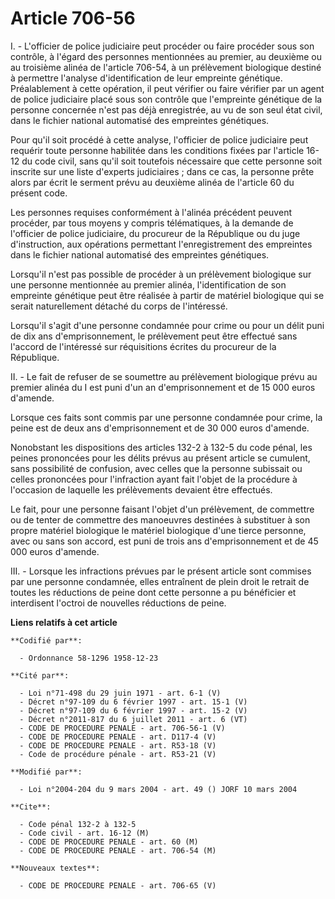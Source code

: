 # Article 706-56

I. - L'officier de police judiciaire peut procéder ou faire procéder sous son contrôle, à l'égard des personnes mentionnées
au premier, au deuxième ou au troisième alinéa de l'article 706-54, à un prélèvement biologique destiné à permettre l'analyse
d'identification de leur empreinte génétique. Préalablement à cette opération, il peut vérifier ou faire vérifier par un
agent de police judiciaire placé sous son contrôle que l'empreinte génétique de la personne concernée n'est pas déjà
enregistrée, au vu de son seul état civil, dans le fichier national automatisé des empreintes génétiques.

Pour qu'il soit procédé à cette analyse, l'officier de police judiciaire peut requérir toute personne habilitée dans les
conditions fixées par l'article 16-12 du code civil, sans qu'il soit toutefois nécessaire que cette personne soit inscrite
sur une liste d'experts judiciaires ; dans ce cas, la personne prête alors par écrit le serment prévu au deuxième alinéa de
l'article 60 du présent code.

Les personnes requises conformément à l'alinéa précédent peuvent procéder, par tous moyens y compris télématiques, à la
demande de l'officier de police judiciaire, du procureur de la République ou du juge d'instruction, aux opérations permettant
l'enregistrement des empreintes dans le fichier national automatisé des empreintes génétiques.

Lorsqu'il n'est pas possible de procéder à un prélèvement biologique sur une personne mentionnée au premier alinéa,
l'identification de son empreinte génétique peut être réalisée à partir de matériel biologique qui se serait naturellement
détaché du corps de l'intéressé.

Lorsqu'il s'agit d'une personne condamnée pour crime ou pour un délit puni de dix ans d'emprisonnement, le prélèvement peut
être effectué sans l'accord de l'intéressé sur réquisitions écrites du procureur de la République.

II. - Le fait de refuser de se soumettre au prélèvement biologique prévu au premier alinéa du I est puni d'un an
d'emprisonnement et de 15 000 euros d'amende.

Lorsque ces faits sont commis par une personne condamnée pour crime, la peine est de deux ans d'emprisonnement et de 30 000
euros d'amende.

Nonobstant les dispositions des articles 132-2 à 132-5 du code pénal, les peines prononcées pour les délits prévus au présent
article se cumulent, sans possibilité de confusion, avec celles que la personne subissait ou celles prononcées pour
l'infraction ayant fait l'objet de la procédure à l'occasion de laquelle les prélèvements devaient être effectués.

Le fait, pour une personne faisant l'objet d'un prélèvement, de commettre ou de tenter de commettre des manoeuvres destinées
à substituer à son propre matériel biologique le matériel biologique d'une tierce personne, avec ou sans son accord, est puni
de trois ans d'emprisonnement et de 45 000 euros d'amende.

III. - Lorsque les infractions prévues par le présent article sont commises par une personne condamnée, elles entraînent de
plein droit le retrait de toutes les réductions de peine dont cette personne a pu bénéficier et interdisent l'octroi de
nouvelles réductions de peine.

**Liens relatifs à cet article**

	**Codifié par**:

	  - Ordonnance 58-1296 1958-12-23

	**Cité par**:

	  - Loi n°71-498 du 29 juin 1971 - art. 6-1 (V)
	  - Décret n°97-109 du 6 février 1997 - art. 15-1 (V)
	  - Décret n°97-109 du 6 février 1997 - art. 15-2 (V)
	  - Décret n°2011-817 du 6 juillet 2011 - art. 6 (VT)
	  - CODE DE PROCEDURE PENALE - art. 706-56-1 (V)
	  - CODE DE PROCEDURE PENALE - art. D117-4 (V)
	  - CODE DE PROCEDURE PENALE - art. R53-18 (V)
	  - Code de procédure pénale - art. R53-21 (V)

	**Modifié par**:

	  - Loi n°2004-204 du 9 mars 2004 - art. 49 () JORF 10 mars 2004

	**Cite**:

	  - Code pénal 132-2 à 132-5
	  - Code civil - art. 16-12 (M)
	  - CODE DE PROCEDURE PENALE - art. 60 (M)
	  - CODE DE PROCEDURE PENALE - art. 706-54 (M)

	**Nouveaux textes**:

	  - CODE DE PROCEDURE PENALE - art. 706-65 (V)
